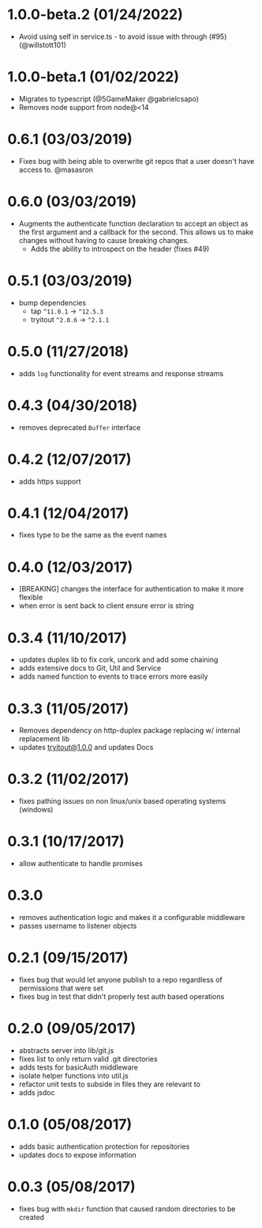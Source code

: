 # 1.0.0-beta.2 (01/24/2022)

- Avoid using self in service.ts - to avoid issue with through (#95) (@willstott101)

# 1.0.0-beta.1 (01/02/2022)

- Migrates to typescript (@5GameMaker @gabrielcsapo)
- Removes node support from node@<14

# 0.6.1 (03/03/2019)

- Fixes bug with being able to overwrite git repos that a user doesn't have access to. @masasron

# 0.6.0 (03/03/2019)

- Augments the authenticate function declaration to accept an object as the first argument and a callback for the second. This allows us to make changes without having to cause breaking changes.
  - Adds the ability to introspect on the header (fixes #49)

# 0.5.1 (03/03/2019)

- bump dependencies
  - tap `^11.0.1` -> `^12.5.3`
  - tryitout `^2.0.6` -> `^2.1.1`

# 0.5.0 (11/27/2018)

- adds `log` functionality for event streams and response streams

# 0.4.3 (04/30/2018)

- removes deprecated `Buffer` interface

# 0.4.2 (12/07/2017)

- adds https support

# 0.4.1 (12/04/2017)

- fixes type to be the same as the event names

# 0.4.0 (12/03/2017)

- [BREAKING] changes the interface for authentication to make it more flexible
- when error is sent back to client ensure error is string

# 0.3.4 (11/10/2017)

- updates duplex lib to fix cork, uncork and add some chaining
- adds extensive docs to Git, Util and Service
- adds named function to events to trace errors more easily

# 0.3.3 (11/05/2017)

- Removes dependency on http-duplex package replacing w/ internal replacement lib
- updates tryitout@1.0.0 and updates Docs

# 0.3.2 (11/02/2017)

- fixes pathing issues on non linux/unix based operating systems (windows)

# 0.3.1 (10/17/2017)

- allow authenticate to handle promises

# 0.3.0

- removes authentication logic and makes it a configurable middleware
- passes username to listener objects

# 0.2.1 (09/15/2017)

- fixes bug that would let anyone publish to a repo regardless of permissions that were set
- fixes bug in test that didn't properly test auth based operations

# 0.2.0 (09/05/2017)

- abstracts server into lib/git.js
- fixes list to only return valid .git directories
- adds tests for basicAuth middleware
- isolate helper functions into util.js
- refactor unit tests to subside in files they are relevant to
- adds jsdoc

# 0.1.0 (05/08/2017)

- adds basic authentication protection for repositories
- updates docs to expose information

# 0.0.3 (05/08/2017)

- fixes bug with `mkdir` function that caused random directories to be created
